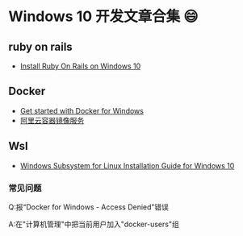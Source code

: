 # Windows 10 开发文章合集 :smile: 

## ruby on rails

* [Install Ruby On Rails on Windows 10](https://gorails.com/setup/windows/10)

## Docker

* [Get started with Docker for Windows](https://docs.docker.com/docker-for-windows/)
* [阿里云容器镜像服务](https://cr.console.aliyun.com/cn-hangzhou/instances/repositories)

## Wsl

* [Windows Subsystem for Linux Installation Guide for Windows 10](https://docs.microsoft.com/en-us/windows/wsl/install-win10)

### 常见问题

Q:报“Docker for Windows - Access Denied”错误

A:在"计算机管理"中把当前用户加入"docker-users"组

